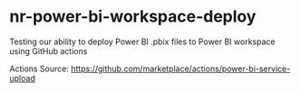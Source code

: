 # nr-power-bi-workspace-deploy
Testing our ability to deploy Power BI .pbix files to Power BI workspace using GitHub actions

Actions Source: https://github.com/marketplace/actions/power-bi-service-upload
